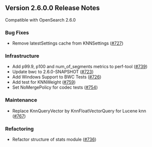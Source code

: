 ## Version 2.6.0.0 Release Notes

Compatible with OpenSearch 2.6.0


### Bug Fixes

* Remove latestSettings cache from KNNSettings ([#727](https://github.com/opensearch-project/k-NN/pull/727))

### Infrastructure

* Add p99.9, p100 and num_of_segments metrics to perf-tool ([#739](https://github.com/opensearch-project/k-NN/pull/739))
* Update bwc to 2.6.0-SNAPSHOT ([#723](https://github.com/opensearch-project/k-NN/pull/723))
* Add Windows Support to BWC Tests ([#726](https://github.com/opensearch-project/k-NN/pull/726))
* Add test for KNNWeight ([#759](https://github.com/opensearch-project/k-NN/pull/759))
* Set NoMergePolicy for codec tests ([#754](https://github.com/opensearch-project/k-NN/pull/754))

### Maintenance

* Replace KnnQueryVector by KnnFloatVectorQuery for Lucene knn ([#767](https://github.com/opensearch-project/k-NN/pull/767))

### Refactoring

* Refactor structure of stats module ([#736](https://github.com/opensearch-project/k-NN/pull/736))
